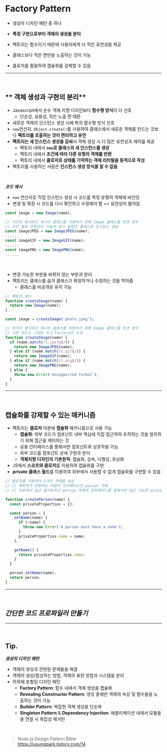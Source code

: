 # **Factory Pattern**

- 생성자 디자인 패턴 중 하나

- **특정 구현으로부터 객체의 생성을 분리**
- 팩토리는 함수이기 때문에 사용자에게 더 적은 유연성을 제공
- 클래스보다 적은 면만을 노출하는 것이 가능
- 클로저를 활용하여 캡슐화를 강제할 수 있음
---

<br>

## ** 객체 생성과 구현의 분리**
- Javascript에서 순수 객체 지향 디자인보다 **함수형 방식**이 더 선호
  - 단순성, 유용성, 작은 노출 면 때문
- 새로운 객체의 인스턴스 생성 시에 특히 함수형 방식 선호
- `new`연산자, `Object.create()`를 사용하여 클래스에서 새로운 객체를 만드는 것보다 **팩토리를 호출하는 것이 편리하고 유연**
- **팩토리는 새 인스턴스 생성을 감싸**서 객체 생성 시 더 많은 유연성과 제어를 제공
  - 팩토리 내에서 **`new`로 클래스의 새 인스턴스를 생성**
  - 팩토리 내에서 **조건에 따라 다른 유형의 객체를 반환**
  - 팩토리 내에서 **클로저로 상태를 기억하는 객체 리터럴을 동적으로 작성**
- 팩토리를 사용하는 사람은 **인스턴스 생성 방식을 알 수 없음**

<br>

***코드 예시***
- `new` 연산자로 직접 인스턴스 생성 시 코드를 특정 유형의 객체에 바인딩
- 변경 및 확장 시 코드를 다시 확인하고 수정해야 함 => 유연성이 떨어짐
```js
const image = new Image(name);

// 이미지 형식마다 하나의 클래스를 지원하기 위해 Image 클래스를 쪼갠 경우
// 코드 필요 부분마다 다음과 같이 알맞은 클래스로 인스턴스 생성
const imageJPEG = new ImageJPEG(name);
......
const imageGIF = new ImageGIF(name);
......
const imagePNG = new ImagePNG(name);
......
```

<br>

- 변경 가능한 부분을 바뀌지 않는 부분과 분리
- 팩토리는 클래스를 숨겨 클래스가 확장하거나 수정하는 것을 막아줌
  - 클래스를 비공개로 유지 가능
```js
// 팩토리 예시
function createImage(name) {
  return new Image(name);
}

const image = createImage('photo.jpeg');

// 이미지 형식마다 하나의 클래스를 지원하기 위해 Image 클래스를 쪼갠 경우
// 기존 코드는 그대로 두고 Factory만 수정
function createImage(name) {
  if (name.match(/\.jpe?g$/)) {
    return new ImageJPEG(name);
  } else if (name.match(/\.gif$/)) {
    return new ImageGIF(name);
  } else if (name.match(/\.png$/)) {
    return new ImagePNG(name);
  } else {
    throw new Error('Unsupported format');
  }
}
```

---

<br>

## **캡슐화를 강제할 수 있는 매커니즘**
- 팩토리는 **클로저** 덕분에 **캡슐화** 매커니즘으로 사용 가능
  - **캡슐화**: 외부 코드가 컴포넌트 내부 핵심에 직접 접근하여 조작하는 것을 방지하기 위해 접근을 제어하는 것
  - 공용 인터페이스를 통해서만 컴포넌트와 상호작용 가능
  - 외부 코드를 컴포넌트 상세 구현과 분리
  - **객체지향 디자인의 기본원칙**: 캡슐화, 상속, 다형성, 추상화
- JS에서 **스코프와 클로저**를 이용하여 캡슐화를 구현
- **private 클래스 필드**를 이용하여 외부에서 사용할 수 없게 캡슐화를 구현할 수 있음

```js
// 클로저를 사용하여 2개의 객체를 생성
// 1) 팩토리가 반환하는 퍼블릭 인터페이스인 person 객체
// 2) 외부에서 접근 불가능하고 person 객체의 인터페이스를 통해서만 접근 가능한 privateProperties

function createPerson(name) {
  const privateProperties = {};

  const person = {
    setName(name) {
      if (!name) {
        throw new Error('A person must have a name');
      }
      privateProperties.name = name;
    },

    getName() {
      return privateProperties.name;
    }
  }

  person.setName(name);
  return person;
}
```

---

<br>

## ***간단한 코드 프로파일러 만들기***



---

<br>


## **Tip.**
***생성자 디자인 패턴***
- 객체의 생성과 관련된 문제들을 해결
- 객체의 생성/합성하는 방법, 객체의 표현 방법과 시스템을 분리
- 하위에 포함된 디자인 패턴
  - **Factory Pattern**: 함수 내에서 객체 생성을 캡슐화
  - **Revealing Constructor Pattern**: 생성 중에만 객체의 속성 및 함수들을 노출하는 것이 가능
  - **Builder Pattern**: 복잡한 객체 생성을 단순화
  - **Singleton Pattern** & **Dependency Injection**: 애플리케이션 내에서 모듈들을 연결 시 복잡성 제거턴


<br>

> Node.js Design Pattern Bible <br>
> https://jusungpark.tistory.com/14